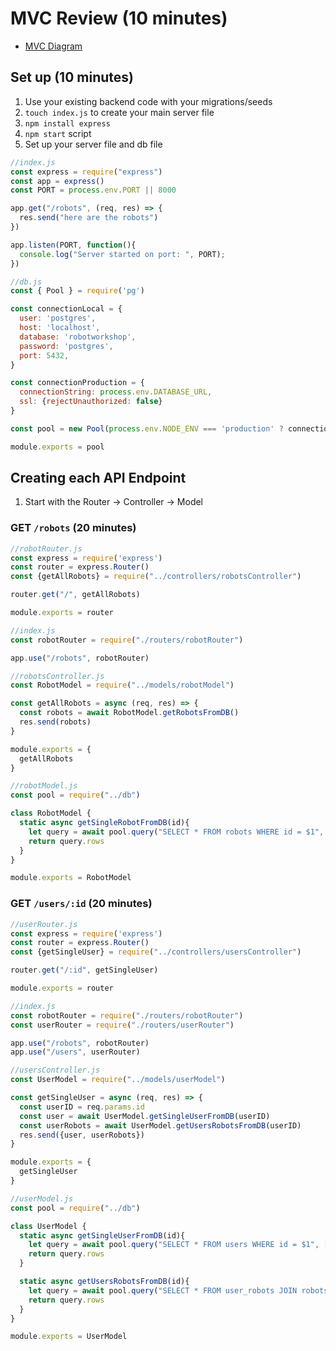 # MVC Review (10 minutes)
- [MVC Diagram](https://developer.mozilla.org/en-US/docs/Learn/Server-side/Express_Nodejs/routes)

## Set up (10 minutes)
1. Use your existing backend code with your migrations/seeds
2. `touch index.js` to create your main server file
3. `npm install express`
4. `npm start` script
5. Set up your server file and db file

```js
//index.js
const express = require("express")
const app = express()
const PORT = process.env.PORT || 8000 

app.get("/robots", (req, res) => {
  res.send("here are the robots")
})

app.listen(PORT, function(){
  console.log("Server started on port: ", PORT);
})
```

```js
//db.js
const { Pool } = require('pg')

const connectionLocal = {
  user: 'postgres',
  host: 'localhost',
  database: 'robotworkshop',
  password: 'postgres',
  port: 5432,
}

const connectionProduction = {
  connectionString: process.env.DATABASE_URL, 
  ssl: {rejectUnauthorized: false}
}

const pool = new Pool(process.env.NODE_ENV === 'production' ? connectionProduction : connectionLocal)

module.exports = pool
```

## Creating each API Endpoint
1. Start with the Router -> Controller -> Model

### GET `/robots` (20 minutes)
```js 
//robotRouter.js
const express = require('express')
const router = express.Router()
const {getAllRobots} = require("../controllers/robotsController")

router.get("/", getAllRobots)

module.exports = router
```

```js 
//index.js
const robotRouter = require("./routers/robotRouter")

app.use("/robots", robotRouter)
```

```js
//robotsController.js
const RobotModel = require("../models/robotModel")

const getAllRobots = async (req, res) => {
  const robots = await RobotModel.getRobotsFromDB()
  res.send(robots)
}

module.exports = {
  getAllRobots
}
```

```js
//robotModel.js
const pool = require("../db")

class RobotModel {
  static async getSingleRobotFromDB(id){
    let query = await pool.query("SELECT * FROM robots WHERE id = $1", [id])
    return query.rows
  }
}

module.exports = RobotModel
```

### GET `/users/:id` (20 minutes)
```js 
//userRouter.js
const express = require('express')
const router = express.Router()
const {getSingleUser} = require("../controllers/usersController")

router.get("/:id", getSingleUser)

module.exports = router
```

```js 
//index.js
const robotRouter = require("./routers/robotRouter")
const userRouter = require("./routers/userRouter")

app.use("/robots", robotRouter)
app.use("/users", userRouter)
```

```js
//usersController.js
const UserModel = require("../models/userModel")

const getSingleUser = async (req, res) => {
  const userID = req.params.id
  const user = await UserModel.getSingleUserFromDB(userID)
  const userRobots = await UserModel.getUsersRobotsFromDB(userID)
  res.send({user, userRobots})
}

module.exports = {
  getSingleUser
}
```

```js
//userModel.js
const pool = require("../db")

class UserModel { 
  static async getSingleUserFromDB(id){
    let query = await pool.query("SELECT * FROM users WHERE id = $1", [id])
    return query.rows
  }

  static async getUsersRobotsFromDB(id){
    let query = await pool.query("SELECT * FROM user_robots JOIN robots ON user_robots.robot_id = robots.id WHERE user_id = $1", [id])
    return query.rows
  }
}

module.exports = UserModel
```